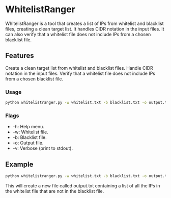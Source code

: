 # WhitelistRanger
WhitelistRanger is a tool that creates a list of IPs from whitelist and blacklist files, creating a clean target list. It handles CIDR notation in the input files. It can also verify that a whitelist file does not include IPs from a chosen blacklist file.

## Features
Create a clean target list from whitelist and blacklist files.
Handle CIDR notation in the input files.
Verify that a whitelist file does not include IPs from a chosen blacklist file.
### Usage
```bash 
python whitelistranger.py -w whitelist.txt -b blacklist.txt -o output.txt
```
### Flags
* -h: Help menu.
* -w: Whitelist file.
* -b: Blacklist file.
* -o: Output file.
* -v: Verbose (print to stdout).
## Example
```bash
python whitelistranger.py -w whitelist.txt -b blacklist.txt -o output.txt
```
This will create a new file called output.txt containing a list of all the IPs in the whitelist file that are not in the blacklist file.
